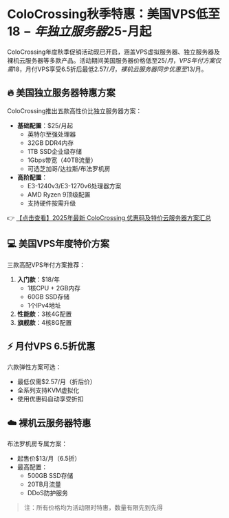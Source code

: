 # ColoCrossing秋季特惠：美国VPS低至$18-年 独立服务器$25-月起

ColoCrossing年度秋季促销活动现已开启，涵盖VPS虚拟服务器、独立服务器及裸机云服务器等多款产品。活动期间美国服务器价格低至$25/月，VPS年付方案仅需$18，月付VPS享受6.5折后最低$2.57/月，裸机云服务器同步优惠至$13/月。

## 🔥 美国独立服务器特惠方案

ColoCrossing推出五款高性价比独立服务器方案：
- **基础配置**：$25/月起
  - 英特尔至强处理器
  - 32GB DDR4内存
  - 1TB SSD企业级存储
  - 1Gbps带宽（40TB流量）
  - 可选芝加哥/达拉斯/布法罗机房
- **高阶配置**：
  - E3-1240v3/E3-1270v6处理器方案
  - AMD Ryzen 9顶级配置
  - 支持硬件按需升级

👉 [【点击查看】2025年最新 ColoCrossing 优惠码及特价云服务器方案汇总](https://bit.ly/ColoCrossing)

## 💻 美国VPS年度特价方案

三款高配VPS年付方案推荐：
1. **入门款**：$18/年
   - 1核CPU + 2GB内存
   - 60GB SSD存储
   - 1个IPv4地址
2. **性能款**：3核4G配置
3. **旗舰款**：4核8G配置

## ⚡ 月付VPS 6.5折优惠

六款弹性方案可选：
- 最低仅需$2.57/月（折后价）
- 全系列支持KVM虚拟化
- 使用优惠码自动享受折扣

## ☁️ 裸机云服务器特惠

布法罗机房专属方案：
- 起售价$13/月（6.5折）
- 最高配置：
  - 500GB SSD存储
  - 20TB月流量
  - DDoS防护服务

> 注：所有价格均为活动限时特惠，数量有限先到先得